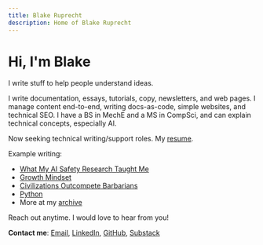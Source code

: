 ```yaml
---
title: Blake Ruprecht
description: Home of Blake Ruprecht
---
```

# Hi, I'm Blake
I write stuff to help people understand ideas.

I write documentation, essays, tutorials, copy, newsletters, and web pages. I manage content end-to-end, writing docs-as-code, simple websites, and technical SEO. I have a BS in MechE and a MS in CompSci, and can explain technical concepts, especially AI. 

Now seeking technical writing/support roles. My [resume](/Blake-Ruprecht-cv.pdf).

Example writing:
- [What My AI Safety Research Taught Me](/research)
- [Growth Mindset](/growth-mindset)
- [Civilizations Outcompete Barbarians](/civilization)
- [Python](/python)
- More at my [archive](/archive)

Reach out anytime. I would love to hear from you! 

**Contact me**: [Email](mailto:blakecruprecht@gmail.com), [LinkedIn](https://linkedin.com/in/BlakeRuprecht), [GitHub](https://github.com/BlakeRuprecht), [Substack](https://blakeruprecht.substack.com/)
